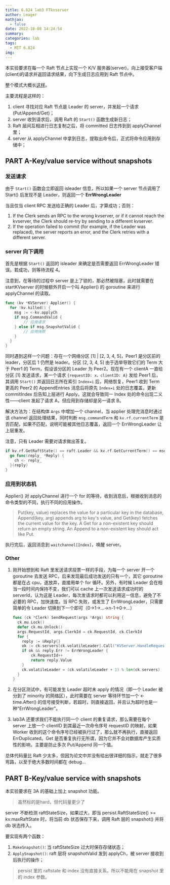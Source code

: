 ```yaml
---
title: 6.824 lab3 FTkvserver
author: Leager
mathjax:
  - false
date: 2022-10-08 14:24:54
summary:
categories: lab
tags:
  - MIT 6.824
img:
---
```


本实验要求在每一个 Raft 节点上实现一个 K/V 服务器(server)，向上接受客户端(client)的请求并返回请求结果，向下生成日志应用到 Raft 节点中。

整个模式大概长[这样](https://pdos.csail.mit.edu/6.824/notes/raft_diagram.pdf)。

主要流程是这样的：

1. client 寻找对应 Raft 节点是 Leader 的 server，并发起一个请求(Put/Append/Get)；
2. server 收到请求后，调用 Raft 的 `Start()` 函数生成新日志；
3. Raft 层间互相进行日志复制之后，将 committed 日志传到到 applyChannel 里；
4. server 从 applyChannel 中拿到日志，提取出命令后，正式将命令应用到存储中；

<!--more-->

## PART A-Key/value service without snapshots

### 发送请求

由于 `Start()` 函数会立即返回 isleader 信息，所以如果一个 server 节点调用了 Start() 后发现不是 Leader，则返回一个 **ErrWrongLeader**

当且仅当 client RPC 发送给正确的 Leader 后，才算成功；否则：

1. If the Clerk sends an RPC to the wrong kvserver, or if it cannot reach the kvserver, the Clerk should re-try by sending to a different kvserver.
2. If the operation failed to commit (for example, if the Leader was replaced), the server reports an error, and the Clerk retries with a different server.

### server 向下调用

首先是根据 `Start()` 返回的 isleader 来确定是否需要返回 ErrWrongLeader 错误。若成功，则等待流程 4。

注意到，在等待的过程中 server 是上了锁的，那必然被阻塞，此时就需要在 startKVserver 的时候额外开启一个叫 Applier() 的 goroutine 来进行 applyChannel 的读取。

```go
func (kv *KVServer) Applier() {
  for !kv.killed() {
    msg := <-kv.applyCh
    if msg.CommandValid {
        // 应用请求
    } else if msg.SnapshotValid {
        // 应用快照
    }
  }
}
```

同时遇到这样一个问题：存在一个网络分区 [1] | [2, 3, 4, 5]，Peer1 是分区前的 leader，分区后 1 仍然是 leader。分区 [2, 3, 4, 5] 由于选举导致它们的 Term 大于 Peer1 的 Term，假设该分区的 Leader 为 Peer2。现在有一个 clientA 一直给分区 [1] 发送请求，某一个请求 `{requestID: x，clientID: A}` 发给 Peer1 后，其调用 `Start()` 并返回日志所在索引 `Index=i` 后，网络恢复，Peer1 收到 Term 更高的 Peer2 的 AppendEntries 消息后将原先 `Index=i` 处的日志覆盖，更新 commitIndex 后告知上层进行 Apply。这就会导致同一 Index 处的命令出现二义性——client 发起了请求 A，但应用到存储却是另一请求 B。

解决方法为：在结构体 `Args` 中增加一个 channel，当 applier 处理完消息时通过该 channel 返回处理结果，同时判断 `msg.commandTerm` 和 `kv.rf.currentTerm` 是否匹配，如果不匹配，说明可能被其他日志覆盖，返回一个 ErrWrongLeader 让上层重发。

注意，只有 Leader 需要对请求做出答复。

```go
if kv.rf.GetRaftState() == raft.Leader && kv.rf.GetCurrentTerm() == msg.CommandTerm {
  go func(reply_ *Reply) {
    ch <- reply_
  }(reply)
}
```

### 应用到状态机

Applier() 对 applyChannel 进行一个 for 的等待，收到消息后，根据收到消息的命令类型的不同，执行不同的应用操作。

> Put(key, value) replaces the value for a particular key in the database, Append(key, arg) appends arg to key's value, and Get(key) fetches the current value for the key. A Get for a non-existent key should return an empty string. An Append to a non-existent key should act like Put.

执行完后，返回消息到 `waitchannel[Index]`，唤醒 server。

### Other

1. 刚开始想到和 Raft 里发送请求投票一样的手段，为每一个 server 开一个 goroutine 去发送 RPC，后来发现最后成功发送的只有一个，其它 goroutine 都是在占 cpu，遂放弃，直接用单个 for 循环。另外，有时候 Leader 会在相当一段时间内保持不变，我们可以 cache 上一次发送请求成功时的 serverId，认为这是 Leader，每次发请求时都可以利用这一信息，避免了不必要的 RPC，加快速度。当 RPC 失败，或发生了 ErrWrongLeader，只需要简单的令 Leader 切换到下一个即可（0->1->...->n-1->0->...）

    ```go
    func (ck *Clerk) SendRequest(args *Args) string {
      ck.mu.Lock()
      defer ck.mu.Unlock()
      args.RequestId, args.ClerkId = ck.RequestId, ck.ClerkId
      for {
        reply := &Reply{}
        ok := ck.servers[ck.volatileLeader].Call("KVServer.HandleRequest", args, reply)
        if ok && reply.Err != ErrWrongLeader {
            ck.RequestId++
            return reply.Value
        }
        ck.volatileLeader = (ck.volatileLeader + 1) % len(ck.servers)
      }
    }
    ```
2. 在分区测试中，有可能发生 Leader 超时未 apply 的情况（即一个 Leader 被分到了 minority 的网络区），此时需要在 server 等待环节加一个 <-time.After() 的信号接受判断，若超时，则直接返回，并且认为超时也是一种"ErrWrongLeader"。
3. lab3A 还要求我们不能执行同一个 client 的重复请求，那么需要在每个 server 上放一个 clientID 到其最近一次命令序号 requestID 的映射，如果 Worker 收到的这个命令序号已经被执行过了，那么就不再执行，直接返回 ErrDuplicated。Get 是否重复执行无所谓，因为它并不会对数据库产生实质性的影响，主要是防止多次 Put/Append 同一个值。

总体代码量比 Raft 少太多，但因为论文中并没有给出很详细的指示，就走了很多弯路，以至于绝大多数时间都在 debug...

## PART B-Key/value service with snapshots

本实验要求在 3A 的基础上加上 snapshot 功能。

> 虽然标的是hard，但代码量更少了

server 不断检测 raftStateSize，如果过大，即当 persist.RaftStateSize() >= kv.maxRaftState 时，将当前 db 状态保存下来，调用 Raft 层的 snapshot() 并将 db 状态传入。

要实现有两个函数：

1. `MakeSnapshot()`: 当 raftStateSize 过大时保存存储状态；
2. `ApplySnapshot()`: raft 层将 snapshotValid 发到 applyCh，被 server 接收到后执行的操作；

> persist 里的 raftstate 和 index 没有直接关系，所以不能用在 snapshot 里的 index 参数。
